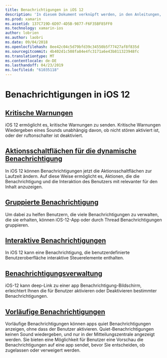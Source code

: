 ```yaml
---
title: Benachrichtigungen in iOS 12
description: 'In diesem Dokument verknüpft werden, in den Anleitungen, die beschreiben, wie Sie mit verschiedenen benachrichtigungsbezogene Funktionen in iOS 12: vorläufigen Benachrichtigungen, gruppierten Benachrichtigungen, Benachrichtigung Management, interaktive Benachrichtigungen, dynamische Benachrichtigung Aktionsschaltflächen, und kritische Warnungen.'
ms.prod: xamarin
ms.assetid: 137C719D-6D97-4D5B-9877-F6F35BF85FF0
ms.technology: xamarin-ios
author: lobrien
ms.author: laobri
ms.date: 09/04/2018
ms.openlocfilehash: 8ee42c04c5d79bfd39c34550b5f77427af8f835d
ms.sourcegitcommit: 4b402d1c508fa84e4fc3171a6e43b811323948fc
ms.translationtype: MT
ms.contentlocale: de-DE
ms.lasthandoff: 04/23/2019
ms.locfileid: "61035118"
---
```

# <a name="notifications-in-ios-12"></a>Benachrichtigungen in iOS 12

## <a name="critical-alertscritical-alertsmd"></a>[Kritische Warnungen](critical-alerts.md)

iOS 12 ermöglicht es, kritische Warnungen zu senden. Kritische Warnungen Wiedergeben eines Sounds unabhängig davon, ob nicht stören aktiviert ist, oder der ruftonschalter ist deaktiviert.

## <a name="dynamic-notification-action-buttonsdynamic-actionsmd"></a>[Aktionsschaltflächen für die dynamische Benachrichtigung](dynamic-actions.md)

In iOS 12 können Benachrichtigungen jetzt die Aktionsschaltflächen zur Laufzeit ändern.
Auf diese Weise ermöglicht es, Aktionen, die die Benachrichtigung und die Interaktion des Benutzers mit relevanter für den Inhalt anzuzeigen.

## <a name="grouped-notificationsgroupedmd"></a>[Gruppierte Benachrichtigung](grouped.md)

Um dabei zu helfen Benutzern, die viele Benachrichtigungen zu verwalten, die sie erhalten, können iOS-12-App oder durch Thread Benachrichtigungen gruppieren.

## <a name="interactive-notificationsinteractivemd"></a>[Interaktive Benachrichtigungen](interactive.md)

In iOS 12 kann eine Benachrichtigung, die benutzerdefinierte Benutzeroberfläche interaktive Steuerelemente enthalten.

## <a name="notification-managementmanagementmd"></a>[Benachrichtigungsverwaltung](management.md)

iOS-12 kann deep-Link zu einer app Benachrichtigung-Bildschirm, erleichtert Ihnen die für Benutzer aktivieren oder Deaktivieren bestimmter Benachrichtigungen.

## <a name="provisional-notificationsprovisionalmd"></a>[Vorläufige Benachrichtigungen](provisional.md)

Vorläufige Benachrichtigungen können apps quiet Benachrichtigungen anzeigen, ohne dass der Benutzer aktivieren. Quiet-Benachrichtigungen keinen Sound wiedergeben, und nur in der Mitteilungszentrale angezeigt werden. Sie bieten eine Möglichkeit für Benutzer eine Vorschau die Benachrichtigungen auf eine app sendet, bevor Sie entscheiden, ob zugelassen oder verweigert werden.
